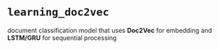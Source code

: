 # `learning_doc2vec`

document classification model that uses **Doc2Vec** for embedding and **LSTM/GRU** for sequential processing
